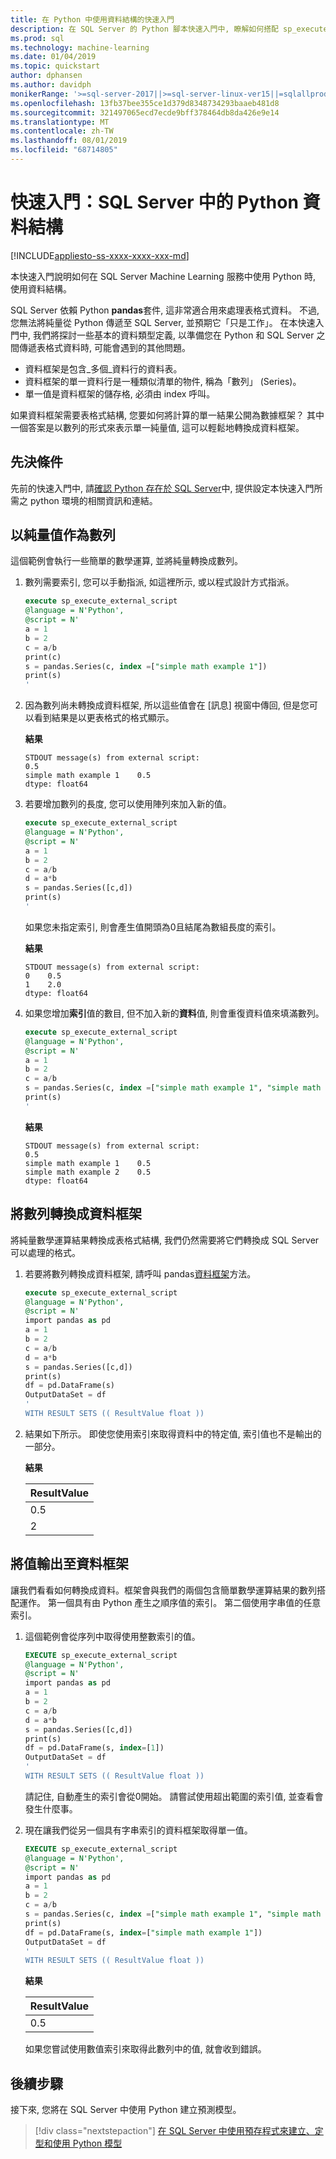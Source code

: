 ```yaml
---
title: 在 Python 中使用資料結構的快速入門
description: 在 SQL Server 的 Python 腳本快速入門中, 瞭解如何搭配 sp_execute_external_script 系統預存程式來使用資料結構。
ms.prod: sql
ms.technology: machine-learning
ms.date: 01/04/2019
ms.topic: quickstart
author: dphansen
ms.author: davidph
monikerRange: '>=sql-server-2017||>=sql-server-linux-ver15||=sqlallproducts-allversions'
ms.openlocfilehash: 13fb37bee355ce1d379d8348734293baaeb481d8
ms.sourcegitcommit: 321497065ecd7ecde9bff378464db8da426e9e14
ms.translationtype: MT
ms.contentlocale: zh-TW
ms.lasthandoff: 08/01/2019
ms.locfileid: "68714805"
---
```

# <a name="quickstart-python-data-structures-in-sql-server"></a>快速入門：SQL Server 中的 Python 資料結構
[!INCLUDE[appliesto-ss-xxxx-xxxx-xxx-md](../../includes/appliesto-ss-xxxx-xxxx-xxx-md.md)]

本快速入門說明如何在 SQL Server Machine Learning 服務中使用 Python 時, 使用資料結構。

SQL Server 依賴 Python **pandas**套件, 這非常適合用來處理表格式資料。 不過, 您無法將純量從 Python 傳遞至 SQL Server, 並預期它「只是工作」。 在本快速入門中, 我們將探討一些基本的資料類型定義, 以準備您在 Python 和 SQL Server 之間傳遞表格式資料時, 可能會遇到的其他問題。

+ 資料框架是包含_多個_資料行的資料表。
+ 資料框架的單一資料行是一種類似清單的物件, 稱為「數列」 (Series)。
+ 單一值是資料框架的儲存格, 必須由 index 呼叫。

如果資料框架需要表格式結構, 您要如何將計算的單一結果公開為數據框架？ 其中一個答案是以數列的形式來表示單一純量值, 這可以輕鬆地轉換成資料框架。 

## <a name="prerequisites"></a>先決條件

先前的快速入門中, 請[確認 Python 存在於 SQL Server](quickstart-python-verify.md)中, 提供設定本快速入門所需之 python 環境的相關資訊和連結。

## <a name="scalar-value-as-a-series"></a>以純量值作為數列

這個範例會執行一些簡單的數學運算, 並將純量轉換成數列。

1. 數列需要索引, 您可以手動指派, 如這裡所示, 或以程式設計方式指派。

    ```sql
    execute sp_execute_external_script 
    @language = N'Python', 
    @script = N'
    a = 1
    b = 2
    c = a/b
    print(c)
    s = pandas.Series(c, index =["simple math example 1"])
    print(s)
    '
    ```

2. 因為數列尚未轉換成資料框架, 所以這些值會在 [訊息] 視窗中傳回, 但是您可以看到結果是以更表格式的格式顯示。

    **結果**

    ```text
    STDOUT message(s) from external script: 
    0.5
    simple math example 1    0.5
    dtype: float64
    ```

3. 若要增加數列的長度, 您可以使用陣列來加入新的值。 

    ```sql
    execute sp_execute_external_script 
    @language = N'Python', 
    @script = N'
    a = 1
    b = 2
    c = a/b
    d = a*b
    s = pandas.Series([c,d])
    print(s)
    '
    ```

    如果您未指定索引, 則會產生值開頭為0且結尾為數組長度的索引。

    **結果**

    ```text
    STDOUT message(s) from external script: 
    0    0.5
    1    2.0
    dtype: float64
    ```

4. 如果您增加**索引**值的數目, 但不加入新的**資料**值, 則會重復資料值來填滿數列。

    ```sql
    execute sp_execute_external_script 
    @language = N'Python', 
    @script = N'
    a = 1
    b = 2
    c = a/b
    s = pandas.Series(c, index =["simple math example 1", "simple math example 2"])
    print(s)
    '
    ```

    **結果**

    ```text
    STDOUT message(s) from external script: 
    0.5
    simple math example 1    0.5
    simple math example 2    0.5
    dtype: float64
    ```

## <a name="convert-series-to-data-frame"></a>將數列轉換成資料框架

將純量數學運算結果轉換成表格式結構, 我們仍然需要將它們轉換成 SQL Server 可以處理的格式。 

1. 若要將數列轉換成資料框架, 請呼叫 pandas[資料框架](https://pandas.pydata.org/pandas-docs/stable/dsintro.html#dataframe)方法。

    ```sql
    execute sp_execute_external_script 
    @language = N'Python', 
    @script = N'
    import pandas as pd
    a = 1
    b = 2
    c = a/b
    d = a*b
    s = pandas.Series([c,d])
    print(s)
    df = pd.DataFrame(s)
    OutputDataSet = df
    '
    WITH RESULT SETS (( ResultValue float ))
    ```

2. 結果如下所示。 即使您使用索引來取得資料中的特定值, 索引值也不是輸出的一部分。

    **結果**

    |ResultValue|
    |------|
    |0.5|
    |2|

## <a name="output-values-into-dataframe"></a>將值輸出至資料框架

讓我們看看如何轉換成資料。框架會與我們的兩個包含簡單數學運算結果的數列搭配運作。 第一個具有由 Python 產生之順序值的索引。 第二個使用字串值的任意索引。

1. 這個範例會從序列中取得使用整數索引的值。

    ```sql
    EXECUTE sp_execute_external_script 
    @language = N'Python', 
    @script = N'
    import pandas as pd
    a = 1
    b = 2
    c = a/b
    d = a*b
    s = pandas.Series([c,d])
    print(s)
    df = pd.DataFrame(s, index=[1])
    OutputDataSet = df
    '
    WITH RESULT SETS (( ResultValue float ))
    ```

    請記住, 自動產生的索引會從0開始。 請嘗試使用超出範圍的索引值, 並查看會發生什麼事。

2. 現在讓我們從另一個具有字串索引的資料框架取得單一值。 

    ```sql
    EXECUTE sp_execute_external_script 
    @language = N'Python', 
    @script = N'
    import pandas as pd
    a = 1
    b = 2
    c = a/b
    s = pandas.Series(c, index =["simple math example 1", "simple math example 2"])
    print(s)
    df = pd.DataFrame(s, index=["simple math example 1"])
    OutputDataSet = df
    '
    WITH RESULT SETS (( ResultValue float ))
    ```

    **結果**

    |ResultValue|
    |------|
    |0.5|

    如果您嘗試使用數值索引來取得此數列中的值, 就會收到錯誤。

## <a name="next-steps"></a>後續步驟

接下來, 您將在 SQL Server 中使用 Python 建立預測模型。

> [!div class="nextstepaction"]
> [在 SQL Server 中使用預存程式來建立、定型和使用 Python 模型](quickstart-python-train-score-in-tsql.md)